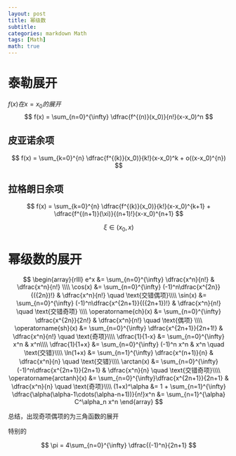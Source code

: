 ```yaml
---
layout: post
title: 幂级数
subtitle: 
categories: markdown Math
tags: [Math]
math: true
--- 
```


# 泰勒展开
$f(x) 在 x = x_0 的展开$
$$
f(x) = \sum_{n=0}^{\infty} \dfrac{f^{(n)}(x_0)}{n!}(x-x_0)^n
$$

## 皮亚诺余项

$$
f(x) = \sum_{k=0}^{n} \dfrac{f^{(k)}(x_0)}{k!}(x-x_0)^k + o((x-x_0)^{n})
$$

## 拉格朗日余项

$$
f(x) = \sum_{k=0}^{n} \dfrac{f^{(k)}(x_0)}{k!}(x-x_0)^{k+1} + \dfrac{f^{(n+1)}(\xi)}{(n+1)!}(x-x_0)^{n+1}
$$

$$
\xi \in (x_0, x)
$$
 
 # 幂级数的展开


$$
\begin{array}{rlll}
    e^x 
    &= \sum_{n=0}^{\infty} \dfrac{x^n}{n!} 
    & \dfrac{x^n}{n!} \\\\
    \cos(x) 
    &= \sum_{n=0}^{\infty} (-1)^n\dfrac{x^{2n}}{({2n})!} 
    & \dfrac{x^n}{n!} \quad \text{交错偶项}\\\\
    \sin(x) 
    &= \sum_{n=0}^{\infty} (-1)^n\dfrac{x^{2n+1}}{({2n+1})!} 
    & \dfrac{x^n}{n!} \quad \text{交错奇项} \\\\
    \operatorname{ch}(x)
    &= \sum_{n=0}^{\infty} \dfrac{x^{2n}}{2n!}
    & \dfrac{x^n}{n!} \quad \text{偶项} \\\\
    \operatorname{sh}(x)
    &= \sum_{n=0}^{\infty} \dfrac{x^{2n+1}}{2n+1!}
    & \dfrac{x^n}{n!} \quad \text{奇项}\\\\
    \dfrac{1}{1-x} 
    &= \sum_{n=0}^{\infty} x^n
    & x^n\\\\
    \dfrac{1}{1+x} 
    &= \sum_{n=0}^{\infty} (-1)^n x^n
    & x^n \quad \text{交错}\\\\
    \ln(1+x) 
    &= \sum_{n=1}^{\infty} \dfrac{x^(n+1)}{n}
    & \dfrac{x^n}{n} \quad \text{交错}\\\\
    \arctan(x)
    &= \sum_{n=0}^{\infty} (-1)^n\dfrac{x^{2n+1}}{2n+1}
    & \dfrac{x^n}{n} \quad \text{交错奇项}\\\\
    \operatorname{arctanh}(x)
    &= \sum_{n=0}^{\infty}\dfrac{x^{2n+1}}{2n+1}
    & \dfrac{x^n}{n} \quad \text{奇项}\\\\
    (1+x)^\alpha 
    &= 1 + \sum_{n=1}^{\infty} \dfrac{\alpha(\alpha-1\cdots(\alpha-n+1))}{n!}x^n
    &= \sum_{n=1}^{\alpha} C^\alpha_n x^n
\end{array}
$$

总结，出现奇项偶项的为三角函数的展开

特别的

$$
\pi = 4\sum_{n=0}^{\infty} \dfrac{(-1)^n}{2n+1}
$$